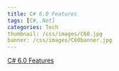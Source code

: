 ```yaml
---
title: C# 6.0 Features
tags: [C#,.Net]
categories: Tech
thumbnail: /css/images/C60.jpg
banner: /css/images/C60banner.jpg
---
```

[C# 6.0 Features](https://github.com/dotnet/roslyn/wiki/New-Language-Features-in-C%23-6#exception-filters)